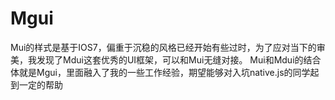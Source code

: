 # Mgui
Mui的样式是基于IOS7，偏重于沉稳的风格已经开始有些过时，为了应对当下的审美，我发现了Mdui这套优秀的UI框架，可以和Mui无缝对接。
Mui和Mdui的结合体就是Mgui，里面融入了我的一些工作经验，期望能够对入坑native.js的同学起到一定的帮助